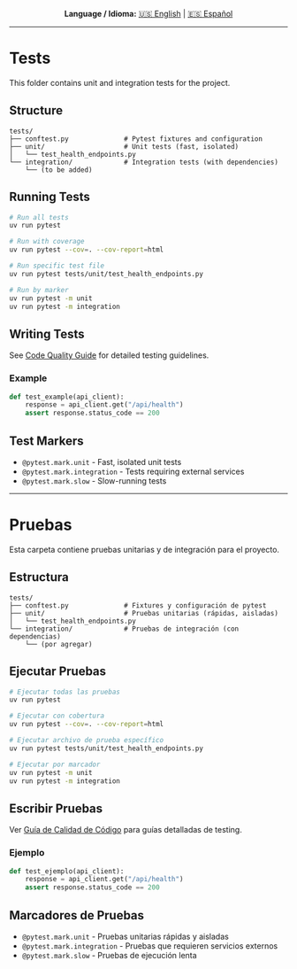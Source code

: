 <div align="center">

**Language / Idioma:**
[🇺🇸 English](#tests) | [🇪🇸 Español](#pruebas)

</div>

---

# Tests

This folder contains unit and integration tests for the project.

## Structure

```text
tests/
├── conftest.py              # Pytest fixtures and configuration
├── unit/                    # Unit tests (fast, isolated)
│   └── test_health_endpoints.py
└── integration/             # Integration tests (with dependencies)
    └── (to be added)
```

## Running Tests

```bash
# Run all tests
uv run pytest

# Run with coverage
uv run pytest --cov=. --cov-report=html

# Run specific test file
uv run pytest tests/unit/test_health_endpoints.py

# Run by marker
uv run pytest -m unit
uv run pytest -m integration
```

## Writing Tests

See [Code Quality Guide](../docs/code_quality_guide.md) for detailed testing guidelines.

### Example

```python
def test_example(api_client):
    response = api_client.get("/api/health")
    assert response.status_code == 200
```

## Test Markers

- `@pytest.mark.unit` - Fast, isolated unit tests
- `@pytest.mark.integration` - Tests requiring external services
- `@pytest.mark.slow` - Slow-running tests

---

# Pruebas

Esta carpeta contiene pruebas unitarias y de integración para el proyecto.

## Estructura

```text
tests/
├── conftest.py              # Fixtures y configuración de pytest
├── unit/                    # Pruebas unitarias (rápidas, aisladas)
│   └── test_health_endpoints.py
└── integration/             # Pruebas de integración (con dependencias)
    └── (por agregar)
```

## Ejecutar Pruebas

```bash
# Ejecutar todas las pruebas
uv run pytest

# Ejecutar con cobertura
uv run pytest --cov=. --cov-report=html

# Ejecutar archivo de prueba específico
uv run pytest tests/unit/test_health_endpoints.py

# Ejecutar por marcador
uv run pytest -m unit
uv run pytest -m integration
```

## Escribir Pruebas

Ver [Guía de Calidad de Código](../docs/code_quality_guide.md) para guías detalladas de testing.

### Ejemplo

```python
def test_ejemplo(api_client):
    response = api_client.get("/api/health")
    assert response.status_code == 200
```

## Marcadores de Pruebas

- `@pytest.mark.unit` - Pruebas unitarias rápidas y aisladas
- `@pytest.mark.integration` - Pruebas que requieren servicios externos
- `@pytest.mark.slow` - Pruebas de ejecución lenta

